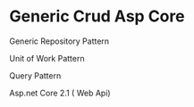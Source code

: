 # Generic Crud Asp Core

Generic Repository Pattern

Unit of Work Pattern

Query Pattern

Asp.net Core 2.1 ( Web Api)

